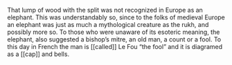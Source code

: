That lump of wood with the split was not recognized in Europe as an elephant. This was understandably so, since to the folks of medieval Europe an elephant was just as much a mythological creature as the rukh, and possibly more so. To those who were unaware of its esoteric meaning, the elephant, also suggested a bishop’s mitre, an old man, a count or a fool. To this day in French the man is [[called]] Le Fou “the fool” and it is diagramed as a [[cap]] and bells.